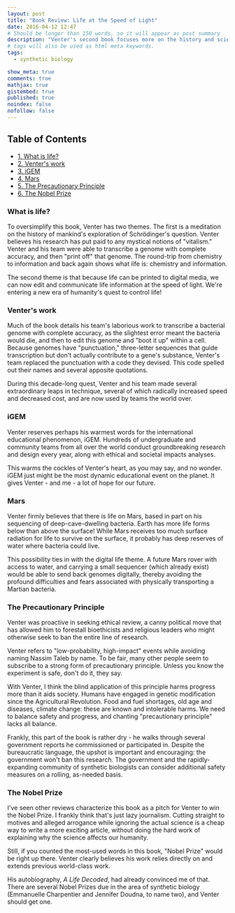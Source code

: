 ```yaml
---
layout: post
title: "Book Review: Life at the Speed of Light"
date: 2016-04-12 12:47
# Should be longer than 150 words, so it will appear as post summary
description: "Venter's second book focuses more on the history and science of genomics and synthetic biology, as well as promises and perils. A little dryer than the autobiography, but a good read."
# tags will also be used as html meta keywords.
tags:
  - synthetic biology

show_meta: true
comments: true
mathjax: true
gistembed: true
published: true
noindex: false
nofollow: false
---
```


<div id="table-of-contents">
<h2>Table of Contents</h2>
<div id="text-table-of-contents">
<ul>
<li><a href="#orgheadline1">1. What is life?</a></li>
<li><a href="#orgheadline2">2. Venter's work</a></li>
<li><a href="#orgheadline3">3. iGEM</a></li>
<li><a href="#orgheadline4">4. Mars</a></li>
<li><a href="#orgheadline5">5. The Precautionary Principle</a></li>
<li><a href="#orgheadline6">6. The Nobel Prize</a></li>
</ul>
</div>
</div>

### What is life?

To oversimplify this book, Venter has two themes. The first is a meditation on the
history of mankind's exploration of Schrödinger's question. Venter believes his research
has put paid to any mystical notions of "vitalism." Venter and his team were able
to transcribe a genome with complete accuracy, and then "print off" that genome.
The round-trip from chemistry to information and back again shows what life is: chemistry and information.

The second theme is that because life can be printed to digital media, we can now edit
and communicate life information at the speed of light. We're entering a new era of
humanity's quest to control life!

### Venter's work

Much of the book details his team's laborious work to transcribe a bacterial genome
with complete accuracy, as the slightest error meant the bacteria would die, and then to edit
this genome and "boot it up" within a cell. Because genomes have "punctuation,"
three-letter sequences that guide transcription but don't actually contribute to a gene's
substance, Venter's team replaced the punctuation with a code they devised. This code
spelled out their names and several apposite quotations.

During this decade-long quest, Venter and his team made several extraordinary leaps in technique,
several of which radically increased speed and decreased cost, and are now used by teams the world over.

### iGEM

Venter reserves perhaps his warmest words for the international educational phenomenon,
iGEM. Hundreds of undergraduate and community teams from all over the world conduct 
groundbreaking research and design every year, along with ethical and societal impacts analyses.

This warms the cockles of Venter's heart, as you may say, and no wonder. iGEM just might
be the most dynamic educational event on the planet. It gives Venter - and me - a lot of hope for
our future.

### Mars

Venter firmly believes that there is life on Mars, based in part on his sequencing
of deep-cave-dwelling bacteria. Earth has more life forms below than above the surface!
While Mars receives too much surface radiation for life to survive on the surface,
it probably has deep reserves of water where bacteria could live.

This possibility ties in with the digital life theme. A future Mars rover
with access to water, and carrying a small sequencer (which already exist) would
be able to send back genomes digitally, thereby avoiding the profound difficulties
and fears associated with physically transporting a Martian bacteria.

### The Precautionary Principle

Venter was proactive in seeking ethical review, a canny political move that has allowed
him to forestall bioethicists and religious leaders who might otherwise seek to ban the
entire line of research.

Venter refers to "low-probability, high-impact" events while avoiding naming Nassim Taleb by name.
To be fair, many other people seem to subscribe to a strong form of precautionary principle.
Unless you know the experiment is safe, don't do it, they say. 

With Venter, I think the blind application of this principle harms progress more than it aids society.
Humans have engaged in genetic modification since the Agricultural Revolution.
Food and fuel shortages, old age and diseases, climate change: these are known and intolerable harms.
We need to balance safety and progress, and chanting "precautionary principle" lacks all balance.

Frankly, this part of the book is rather dry - he walks through several government reports
he commissioned or participated in. Despite the bureaucratic language, the upshot is important
and encouraging: the government won't ban this research. The government and the rapidly-expanding
community of synthetic biologists can consider additional safety measures on a rolling, as-needed
basis.

### The Nobel Prize

I've seen other reviews characterize this book as a pitch for Venter to win the Nobel Prize.
I frankly think that's just lazy journalism. Cutting straight to motives and alleged arrogance while ignoring the actual
science is a cheap way to write a more exciting article, without doing the hard work of explaining
why the science affects our humanity.

Still, if you counted the most-used words in this book, "Nobel Prize" would be right up there.
Venter clearly believes his work relies directly on and extends previous world-class work.

His autobiography, *A Life Decoded*, had already convinced me of that. There are several Nobel Prizes
due in the area of synthetic biology (Emmanuelle Charpentier and Jennifer Doudna, to name two),
and Venter should get one.
